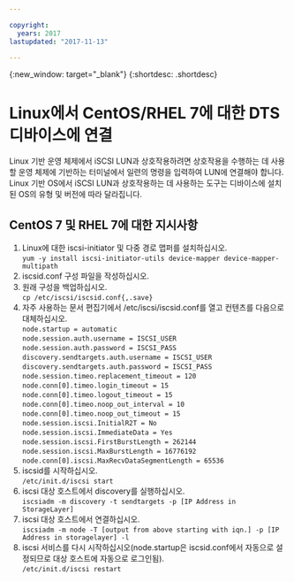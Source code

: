 ```yaml
---

copyright:
  years: 2017
lastupdated: "2017-11-13"

---
```

{:new_window: target="_blank"}
{:shortdesc: .shortdesc}

# Linux에서 CentOS/RHEL 7에 대한 DTS 디바이스에 연결

Linux 기반 운영 체제에서 iSCSI LUN과 상호작용하려면 상호작용을 수행하는 데 사용할 운영 체제에 기반하는 터미널에서 일련의 명령을 입력하여 LUN에 연결해야 합니다. Linux 기반 OS에서 iSCSI LUN과 상호작용하는 데 사용하는 도구는 디바이스에 설치된 OS의 유형 및 버전에 따라 달라집니다. 

## CentOS 7 및 RHEL 7에 대한 지시사항

1. Linux에 대한 iscsi-initiator 및 다중 경로 맵퍼를 설치하십시오. <br/>
   ``yum -y install iscsi-initiator-utils device-mapper device-mapper-multipath`` 
2. iscsid.conf 구성 파일을 작성하십시오. <br/>
3. 원래 구성을 백업하십시오. <br/>
   ``cp /etc/iscsi/iscsid.conf{,.save}`` 
4. 자주 사용하는 문서 편집기에서 /etc/iscsi/iscsid.conf를 열고 컨텐츠를 다음으로 대체하십시오. <br/>
   ``node.startup = automatic ``<br/>
   ``node.session.auth.username = ISCSI_USER ``<br/>
   ``node.session.auth.password = ISCSI_PASS ``<br/>
   ``discovery.sendtargets.auth.username = ISCSI_USER ``<br/>
   ``discovery.sendtargets.auth.password = ISCSI_PASS ``<br/>
   ``node.session.timeo.replacement_timeout = 120 ``<br/>
   ``node.conn[0].timeo.login_timeout = 15 ``<br/>
   ``node.conn[0].timeo.logout_timeout = 15 ``<br/>
   ``node.conn[0].timeo.noop_out_interval = 10 ``<br/>
   ``node.conn[0].timeo.noop_out_timeout = 15 ``<br/>
   ``node.session.iscsi.InitialR2T = No ``<br/>
   ``node.session.iscsi.ImmediateData = Yes ``<br/>
   ``node.session.iscsi.FirstBurstLength = 262144 ``<br/>
   ``node.session.iscsi.MaxBurstLength = 16776192 ``<br/>
   ``node.conn[0].iscsi.MaxRecvDataSegmentLength = 65536 ``<br/>
5. iscsid를 시작하십시오. <br/>
   ``/etc/init.d/iscsi start``
6. iscsi 대상 호스트에서 discovery를 실행하십시오. <br/>
   ``iscsiadm -m discovery -t sendtargets -p [IP Address in StorageLayer]``
7. iscsi 대상 호스트에서 연결하십시오. <br/>
   ``iscsiadm -m node -T [output from above starting with iqn.] -p [IP Address in storagelayer] -l``
8. iscsi 서비스를 다시 시작하십시오(node.startup은 iscsid.conf에서 자동으로 설정되므로 대상 호스트에 자동으로 로그인됨). <br/>
   ``/etc/init.d/iscsi restart``

